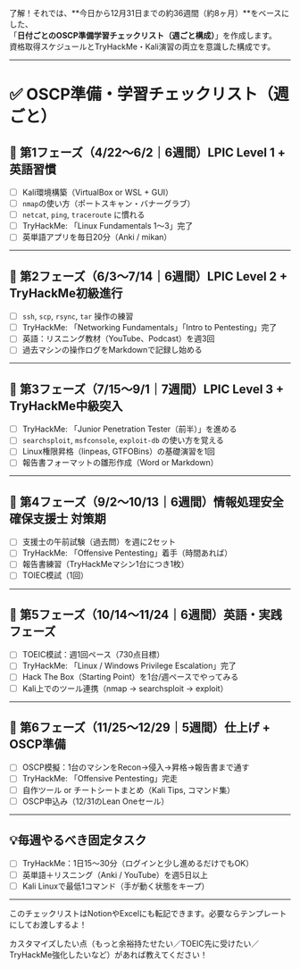 了解！それでは、**今日から12月31日までの約36週間（約8ヶ月）**をベースにした、  
「**日付ごとのOSCP準備学習チェックリスト（週ごと構成）**」を作成します。  
資格取得スケジュールとTryHackMe・Kali演習の両立を意識した構成です。

---

# ✅ OSCP準備・学習チェックリスト（週ごと）

## 🔹 **第1フェーズ（4/22〜6/2｜6週間）LPIC Level 1 + 英語習慣**
- [ ] Kali環境構築（VirtualBox or WSL + GUI）
- [ ] `nmap`の使い方（ポートスキャン・バナーグラブ）
- [ ] `netcat`, `ping`, `traceroute` に慣れる
- [ ] TryHackMe: 「Linux Fundamentals 1～3」完了
- [ ] 英単語アプリを毎日20分（Anki / mikan）

---

## 🔹 **第2フェーズ（6/3〜7/14｜6週間）LPIC Level 2 + TryHackMe初級進行**
- [ ] `ssh`, `scp`, `rsync`, `tar` 操作の練習
- [ ] TryHackMe: 「Networking Fundamentals」「Intro to Pentesting」完了
- [ ] 英語：リスニング教材（YouTube、Podcast）を週3回
- [ ] 過去マシンの操作ログをMarkdownで記録し始める

---

## 🔹 **第3フェーズ（7/15〜9/1｜7週間）LPIC Level 3 + TryHackMe中級突入**
- [ ] TryHackMe: 「Junior Penetration Tester（前半）」を進める
- [ ] `searchsploit`, `msfconsole`, `exploit-db` の使い方を覚える
- [ ] Linux権限昇格（linpeas, GTFOBins）の基礎演習を1回
- [ ] 報告書フォーマットの雛形作成（Word or Markdown）

---

## 🔹 **第4フェーズ（9/2〜10/13｜6週間）情報処理安全確保支援士 対策期**
- [ ] 支援士の午前試験（過去問）を週に2セット
- [ ] TryHackMe: 「Offensive Pentesting」着手（時間あれば）
- [ ] 報告書練習（TryHackMeマシン1台につき1枚）
- [ ] TOIEC模試（1回）

---

## 🔹 **第5フェーズ（10/14〜11/24｜6週間）英語・実践フェーズ**
- [ ] TOEIC模試：週1回ペース（730点目標）
- [ ] TryHackMe: 「Linux / Windows Privilege Escalation」完了
- [ ] Hack The Box（Starting Point）を1台/週ペースでやってみる
- [ ] Kali上でのツール連携（nmap → searchsploit → exploit）

---

## 🔹 **第6フェーズ（11/25〜12/29｜5週間）仕上げ + OSCP準備**
- [ ] OSCP模擬：1台のマシンをRecon→侵入→昇格→報告書まで通す
- [ ] TryHackMe: 「Offensive Pentesting」完走
- [ ] 自作ツール or チートシートまとめ（Kali Tips, コマンド集）
- [ ] OSCP申込み（12/31のLean Oneセール）

---

## 💡毎週やるべき固定タスク
- [ ] TryHackMe：1日15～30分（ログインと少し進めるだけでもOK）
- [ ] 英単語＋リスニング（Anki / YouTube）を週5日以上
- [ ] Kali Linuxで最低1コマンド（手が動く状態をキープ）

---

このチェックリストはNotionやExcelにも転記できます。必要ならテンプレートにしてお渡しするよ！

カスタマイズしたい点（もっと余裕持たせたい／TOEIC先に受けたい／TryHackMe強化したいなど）があれば教えてください！